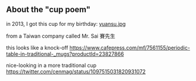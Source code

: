 ## About the "cup poem"

in 2013, I got this cup for my birthday:
[yuansu.jpg](yuansu.jpg)

from a Taiwan company called Mr. Sai 賽先生

this looks like a knock-off
https://www.cafepress.com/mf/7561155/periodic-table-in-traditional-_mugs?productId=23827866

nice-looking in a more traditional cup
https://twitter.com/cenmag/status/1097515031820931072
